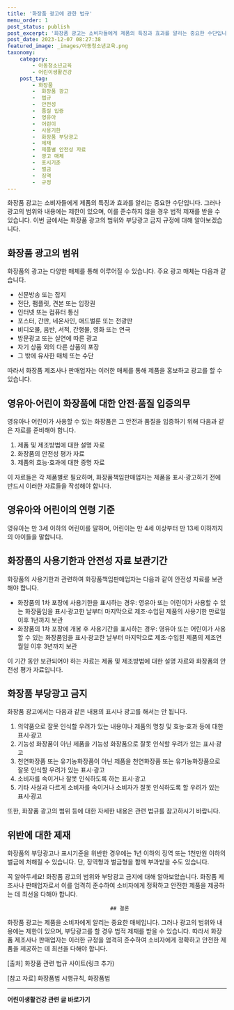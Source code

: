 ```yaml
---
title: '화장품 광고에 관한 법규'
menu_order: 1
post_status: publish
post_excerpt: '화장품 광고는 소비자들에게 제품의 특징과 효과를 알리는 중요한 수단입니다. 그러나 광고의 범위와 내용에는 제한이 있으며, 이를 준수하지 않을 경우 법적 제재를 받을 수 있습니다. 이번 글에서는 화장품 광고의 범위와 부당광고 금지 규정에 대해 알아보겠습니다.'
post_date: 2023-12-07 08:27:38
featured_image: _images/아동청소년교육.png
taxonomy:
    category:
        - 아동청소년교육
        - 어린이생활건강
    post_tag:
        - 화장품
        -  화장품 광고
        -  법규
        -  안전성
        -  품질 입증
        -  영유아
        -  어린이
        -  사용기한
        -  화장품 부당광고
        -  제재
        -  제품별 안전성 자료
        -  광고 매체
        -  표시기준
        -  벌금
        -  징역
        -  규정
---
```



화장품 광고는 소비자들에게 제품의 특징과 효과를 알리는 중요한 수단입니다. 그러나 광고의 범위와 내용에는 제한이 있으며, 이를 준수하지 않을 경우 법적 제재를 받을 수 있습니다. 이번 글에서는 화장품 광고의 범위와 부당광고 금지 규정에 대해 알아보겠습니다.

## 화장품 광고의 범위

화장품의 광고는 다양한 매체를 통해 이루어질 수 있습니다. 주요 광고 매체는 다음과 같습니다.

- 신문방송 또는 잡지
- 전단, 팸플릿, 견본 또는 입장권
- 인터넷 또는 컴퓨터 통신
- 포스터, 간판, 네온사인, 애드벌룬 또는 전광판
- 비디오물, 음반, 서적, 간행물, 영화 또는 연극
- 방문광고 또는 실연에 따른 광고
- 자기 상품 외의 다른 상품의 포장
- 그 밖에 유사한 매체 또는 수단

따라서 화장품 제조사나 판매업자는 이러한 매체를 통해 제품을 홍보하고 광고를 할 수 있습니다.

## 영유아·어린이 화장품에 대한 안전·품질 입증의무

영유아나 어린이가 사용할 수 있는 화장품은 그 안전과 품질을 입증하기 위해 다음과 같은 자료를 준비해야 합니다.

1. 제품 및 제조방법에 대한 설명 자료
2. 화장품의 안전성 평가 자료
3. 제품의 효능·효과에 대한 증명 자료

이 자료들은 각 제품별로 필요하며, 화장품책임판매업자는 제품을 표시·광고하기 전에 반드시 이러한 자료들을 작성해야 합니다.

## 영유아와 어린이의 연령 기준

영유아는 만 3세 이하의 어린이를 말하며, 어린이는 만 4세 이상부터 만 13세 이하까지의 아이들을 말합니다.

## 화장품의 사용기한과 안전성 자료 보관기간

화장품의 사용기한과 관련하여 화장품책임판매업자는 다음과 같이 안전성 자료를 보관해야 합니다.

- 화장품의 1차 포장에 사용기한을 표시하는 경우: 영유아 또는 어린이가 사용할 수 있는 화장품임을 표시·광고한 날부터 마지막으로 제조·수입된 제품의 사용기한 만료일 이후 1년까지 보관
- 화장품의 1차 포장에 개봉 후 사용기간을 표시하는 경우: 영유아 또는 어린이가 사용할 수 있는 화장품임을 표시·광고한 날부터 마지막으로 제조·수입된 제품의 제조연월일 이후 3년까지 보관

이 기간 동안 보관되어야 하는 자료는 제품 및 제조방법에 대한 설명 자료와 화장품의 안전성 평가 자료입니다.

## 화장품 부당광고 금지

화장품 광고에서는 다음과 같은 내용의 표시나 광고를 해서는 안 됩니다.

1. 의약품으로 잘못 인식할 우려가 있는 내용이나 제품의 명칭 및 효능·효과 등에 대한 표시·광고
2. 기능성 화장품이 아닌 제품을 기능성 화장품으로 잘못 인식할 우려가 있는 표시·광고
3. 천연화장품 또는 유기농화장품이 아닌 제품을 천연화장품 또는 유기농화장품으로 잘못 인식할 우려가 있는 표시·광고
4. 소비자를 속이거나 잘못 인식하도록 하는 표시·광고
5. 기타 사실과 다르게 소비자를 속이거나 소비자가 잘못 인식하도록 할 우려가 있는 표시·광고

또한, 화장품 광고의 범위 등에 대한 자세한 내용은 관련 법규를 참고하시기 바랍니다.

## 위반에 대한 제재

화장품의 부당광고나 표시기준을 위반한 경우에는 1년 이하의 징역 또는 1천만원 이하의 벌금에 처해질 수 있습니다. 단, 징역형과 벌금형을 함께 부과받을 수도 있습니다.

꼭 알아두세요! 화장품 광고의 범위와 부당광고 금지에 대해 알아보았습니다. 화장품 제조사나 판매업자로서 이를 엄격히 준수하여 소비자에게 정확하고 안전한 제품을 제공하는 데 최선을 다해야 합니다.

                                     ## 결론

화장품 광고는 제품을 소비자에게 알리는 중요한 매체입니다. 그러나 광고의 범위와 내용에는 제한이 있으며, 부당광고를 할 경우 법적 제재를 받을 수 있습니다. 따라서 화장품 제조사나 판매업자는 이러한 규정을 엄격히 준수하여 소비자에게 정확하고 안전한 제품을 제공하는 데 최선을 다해야 합니다.

[출처] 화장품 관련 법규 사이트(링크 추가)

[참고 자료] 화장품법 시행규칙, 화장품법
<!-- wp:separator -->
<hr class="wp-block-separator has-alpha-channel-opacity"/>
<!-- /wp:separator -->

<!-- wp:group {"backgroundColor":"base","layout":{"type":"constrained"}} -->
<div class="wp-block-group has-base-background-color has-background"><!-- wp:paragraph {"align":"center","fontSize":"medium"} -->
<p class="has-text-align-center has-large-font-size"><strong>어린이생활건강 관련 글 바로가기</strong></p>
<!-- /wp:paragraph -->


<!-- wp:latest-posts
{"categories":[{"id":30670,"count":19,"description":"","link":"https://uknowlaw.com/category/%ec%96%b4%eb%a6%b0%ec%9d%b4%ec%83%9d%ed%99%9c%ea%b1%b4%ea%b0%95/","name":"어린이생활건강","slug":"어린이생활건강","taxonomy":"category","parent":0,"meta":[],"_links":{"self":[{"href":"https://uknowlaw.com/wp-json/wp/v2/categories/30670"}],"collection":[{"href":"https://uknowlaw.com/wp-json/wp/v2/categories"}],"about":[{"href":"https://uknowlaw.com/wp-json/wp/v2/taxonomies/category"}],"wp:post_type":[{"href":"https://uknowlaw.com/wp-json/wp/v2/posts?categories=30670"}],"curies":[{"name":"wp","href":"https://api.w.org/{rel}","templated":true}]}}],"postsToShow":100,"excerptLength":28,"postLayout":"grid","columns":2,"featuredImageAlign":"left","featuredImageSizeSlug":"large","fontSize":"small"} /--></div>
<!-- /wp:group -->